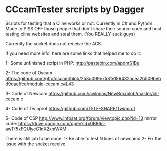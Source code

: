 # CCcamTester srcripts by Dagger
Scripts for testing that a Cline works or not. Currently in C# and Python
Made to PISS OFF those people that don't share their source code and host testing cline websites and steal them. (You REALLY suck guys)

Currently the socket does not receive the ACK.

If you need more info, here are some links that helped me to do it:

1- Some unfinished script in PHP:
  http://pastebin.com/apdmS1Be
  
2- The code of Oscam
  https://github.com/gfto/oscam/blob/253d099e7581e186432acea2b509bebd9daeffce/module-cccam.c#L43
  
3- Code of Newcam
  https://github.com/javilonas/NewBox/blob/master/cli-cccam.c
  
4- Code of Twinprot
  https://github.com/TELE-SHARE/Twinprot
  
5- Code of CSP
  http://www.infosat.org/forum/viewtopic.php?id=13
  mirror code: https://drive.google.com/open?id=0B86c-awTf5xFQUlycG1nX2xmWXM
  
There is still job to be done.
1- Be able to test N lines of newcamd
2- Fix the issue with the socket receive
